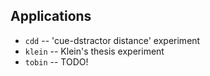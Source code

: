 Applications
------------

- `cdd` -- 'cue-dstractor distance' experiment
- `klein` -- Klein's thesis experiment
- `tobin` -- TODO!

